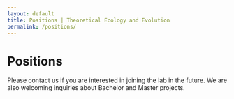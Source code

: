 ```yaml
---
layout: default
title: Positions | Theoretical Ecology and Evolution
permalink: /positions/
---
```


# Positions

Please contact us if you are interested in joining the lab in the future. We are also welcoming inquiries about Bachelor and Master projects.
